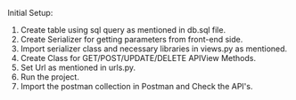 Initial Setup:

1. Create table using sql query as mentioned in db.sql file.
2. Create Serializer for getting parameters from front-end side.
3. Import serializer class and necessary libraries in views.py as mentioned.
4. Create Class for GET/POST/UPDATE/DELETE APIView Methods.
5. Set Url as mentioned in urls.py.
6. Run the project.
7. Import the postman collection in Postman and Check the API's.